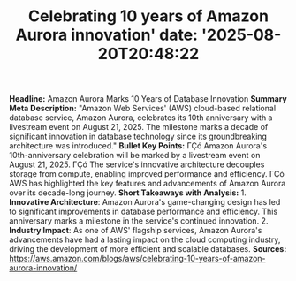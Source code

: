 ﻿---
title: "Celebrating 10 years of Amazon Aurora innovation'
date: '2025-08-20T20:48:22"
category: "Markets"
summary: ""
slug: "celebrating 10 years of amazon aurora innovation"
source_urls:
  - "https://aws.amazon.com/blogs/aws/celebrating-10-years-of-amazon-aurora-innovation/"
seo:
  title: "Celebrating 10 years of Amazon Aurora innovation | Hash n Hedge'
  description: '"
  keywords: ["news", "markets", "brief"]
---
**Headline:** Amazon Aurora Marks 10 Years of Database Innovation  **Summary Meta Description:** "Amazon Web Services' (AWS) cloud-based relational database service, Amazon Aurora, celebrates its 10th anniversary with a livestream event on August 21, 2025. The milestone marks a decade of significant innovation in database technology since its groundbreaking architecture was introduced."  **Bullet Key Points:**  ΓÇó Amazon Aurora's 10th-anniversary celebration will be marked by a livestream event on August 21, 2025. ΓÇó The service's innovative architecture decouples storage from compute, enabling improved performance and efficiency. ΓÇó AWS has highlighted the key features and advancements of Amazon Aurora over its decade-long journey.  **Short Takeaways with Analysis:**  1. **Innovative Architecture**: Amazon Aurora's game-changing design has led to significant improvements in database performance and efficiency. This anniversary marks a milestone in the service's continued innovation. 2. **Industry Impact**: As one of AWS' flagship services, Amazon Aurora's advancements have had a lasting impact on the cloud computing industry, driving the development of more efficient and scalable databases.  **Sources:** https://aws.amazon.com/blogs/aws/celebrating-10-years-of-amazon-aurora-innovation/ 
